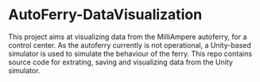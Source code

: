 # AutoFerry-DataVisualization
This project aims at visualizing data from the MilliAmpere autoferry, for a control center. As the autoferry currently is not operational, a Unity-based simulator is used to simulate the behaviour of the ferry. This repo contains source code for extrating, saving and visualizing data from the Unity simulator.

 